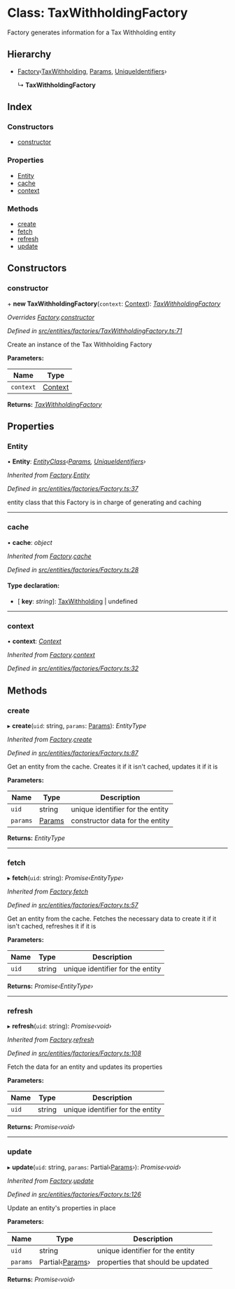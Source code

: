 # Class: TaxWithholdingFactory

Factory generates information for a Tax Withholding entity

## Hierarchy

* [Factory](_entities_factories_factory_.factory.md)‹[TaxWithholding](_entities_taxwithholding_.taxwithholding.md), [Params](../interfaces/_entities_taxwithholding_.params.md), [UniqueIdentifiers](../interfaces/_entities_taxwithholding_.uniqueidentifiers.md)›

  ↳ **TaxWithholdingFactory**

## Index

### Constructors

* [constructor](_entities_factories_taxwithholdingfactory_.taxwithholdingfactory.md#constructor)

### Properties

* [Entity](_entities_factories_taxwithholdingfactory_.taxwithholdingfactory.md#entity)
* [cache](_entities_factories_taxwithholdingfactory_.taxwithholdingfactory.md#cache)
* [context](_entities_factories_taxwithholdingfactory_.taxwithholdingfactory.md#context)

### Methods

* [create](_entities_factories_taxwithholdingfactory_.taxwithholdingfactory.md#create)
* [fetch](_entities_factories_taxwithholdingfactory_.taxwithholdingfactory.md#fetch)
* [refresh](_entities_factories_taxwithholdingfactory_.taxwithholdingfactory.md#refresh)
* [update](_entities_factories_taxwithholdingfactory_.taxwithholdingfactory.md#update)

## Constructors

###  constructor

\+ **new TaxWithholdingFactory**(`context`: [Context](_context_.context.md)): *[TaxWithholdingFactory](_entities_factories_taxwithholdingfactory_.taxwithholdingfactory.md)*

*Overrides [Factory](_entities_factories_factory_.factory.md).[constructor](_entities_factories_factory_.factory.md#constructor)*

*Defined in [src/entities/factories/TaxWithholdingFactory.ts:71](https://github.com/PolymathNetwork/polymath-sdk/blob/45453ad/src/entities/factories/TaxWithholdingFactory.ts#L71)*

Create an instance of the Tax Withholding Factory

**Parameters:**

Name | Type |
------ | ------ |
`context` | [Context](_context_.context.md) |

**Returns:** *[TaxWithholdingFactory](_entities_factories_taxwithholdingfactory_.taxwithholdingfactory.md)*

## Properties

###  Entity

• **Entity**: *[EntityClass](../interfaces/_entities_factories_factory_.entityclass.md)‹[Params](../interfaces/_entities_taxwithholding_.params.md), [UniqueIdentifiers](../interfaces/_entities_taxwithholding_.uniqueidentifiers.md)›*

*Inherited from [Factory](_entities_factories_factory_.factory.md).[Entity](_entities_factories_factory_.factory.md#entity)*

*Defined in [src/entities/factories/Factory.ts:37](https://github.com/PolymathNetwork/polymath-sdk/blob/45453ad/src/entities/factories/Factory.ts#L37)*

entity class that this Factory is in charge of generating and caching

___

###  cache

• **cache**: *object*

*Inherited from [Factory](_entities_factories_factory_.factory.md).[cache](_entities_factories_factory_.factory.md#cache)*

*Defined in [src/entities/factories/Factory.ts:28](https://github.com/PolymathNetwork/polymath-sdk/blob/45453ad/src/entities/factories/Factory.ts#L28)*

#### Type declaration:

* \[ **key**: *string*\]: [TaxWithholding](_entities_taxwithholding_.taxwithholding.md) | undefined

___

###  context

• **context**: *[Context](_context_.context.md)*

*Inherited from [Factory](_entities_factories_factory_.factory.md).[context](_entities_factories_factory_.factory.md#context)*

*Defined in [src/entities/factories/Factory.ts:32](https://github.com/PolymathNetwork/polymath-sdk/blob/45453ad/src/entities/factories/Factory.ts#L32)*

## Methods

###  create

▸ **create**(`uid`: string, `params`: [Params](../interfaces/_entities_taxwithholding_.params.md)): *EntityType*

*Inherited from [Factory](_entities_factories_factory_.factory.md).[create](_entities_factories_factory_.factory.md#create)*

*Defined in [src/entities/factories/Factory.ts:87](https://github.com/PolymathNetwork/polymath-sdk/blob/45453ad/src/entities/factories/Factory.ts#L87)*

Get an entity from the cache. Creates it if it isn't cached, updates it if it is

**Parameters:**

Name | Type | Description |
------ | ------ | ------ |
`uid` | string | unique identifier for the entity |
`params` | [Params](../interfaces/_entities_taxwithholding_.params.md) | constructor data for the entity  |

**Returns:** *EntityType*

___

###  fetch

▸ **fetch**(`uid`: string): *Promise‹EntityType›*

*Inherited from [Factory](_entities_factories_factory_.factory.md).[fetch](_entities_factories_factory_.factory.md#fetch)*

*Defined in [src/entities/factories/Factory.ts:57](https://github.com/PolymathNetwork/polymath-sdk/blob/45453ad/src/entities/factories/Factory.ts#L57)*

Get an entity from the cache. Fetches the necessary data to create it if it isn't cached, refreshes it if it is

**Parameters:**

Name | Type | Description |
------ | ------ | ------ |
`uid` | string | unique identifier for the entity  |

**Returns:** *Promise‹EntityType›*

___

###  refresh

▸ **refresh**(`uid`: string): *Promise‹void›*

*Inherited from [Factory](_entities_factories_factory_.factory.md).[refresh](_entities_factories_factory_.factory.md#refresh)*

*Defined in [src/entities/factories/Factory.ts:108](https://github.com/PolymathNetwork/polymath-sdk/blob/45453ad/src/entities/factories/Factory.ts#L108)*

Fetch the data for an entity and updates its properties

**Parameters:**

Name | Type | Description |
------ | ------ | ------ |
`uid` | string | unique identifier for the entity  |

**Returns:** *Promise‹void›*

___

###  update

▸ **update**(`uid`: string, `params`: Partial‹[Params](../interfaces/_entities_taxwithholding_.params.md)›): *Promise‹void›*

*Inherited from [Factory](_entities_factories_factory_.factory.md).[update](_entities_factories_factory_.factory.md#update)*

*Defined in [src/entities/factories/Factory.ts:126](https://github.com/PolymathNetwork/polymath-sdk/blob/45453ad/src/entities/factories/Factory.ts#L126)*

Update an entity's properties in place

**Parameters:**

Name | Type | Description |
------ | ------ | ------ |
`uid` | string | unique identifier for the entity |
`params` | Partial‹[Params](../interfaces/_entities_taxwithholding_.params.md)› | properties that should be updated  |

**Returns:** *Promise‹void›*
